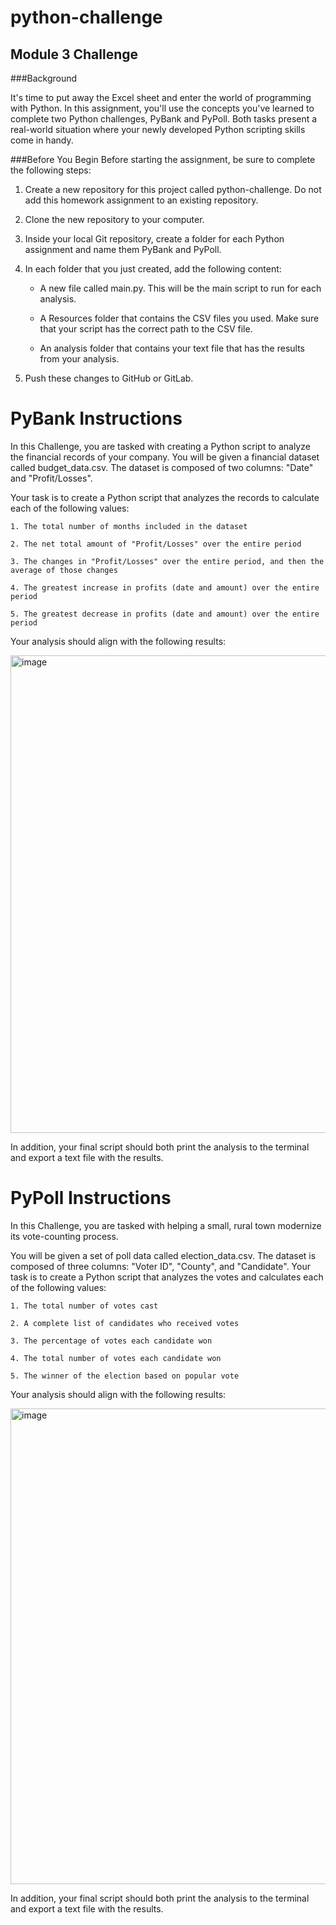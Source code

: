 # python-challenge
<!-- MODULE 3 CHALLENGE -->

## Module 3 Challenge


###Background

It's time to put away the Excel sheet and enter the world of programming with Python. In this assignment, you'll use the concepts you've learned to complete two Python challenges, PyBank and PyPoll. Both tasks present a real-world situation where your newly developed Python scripting skills come in handy.

###Before You Begin
Before starting the assignment, be sure to complete the following steps:

1. Create a new repository for this project called python-challenge. Do not add this homework assignment to an existing repository.

2. Clone the new repository to your computer.

3. Inside your local Git repository, create a folder for each Python assignment and name them PyBank and PyPoll.

4. In each folder that you just created, add the following content:

    - A new file called main.py. This will be the main script to run for each analysis.

    - A Resources folder that contains the CSV files you used. Make sure that your script has the correct path to the CSV file.

    - An analysis folder that contains your text file that has the results from your analysis.

5. Push these changes to GitHub or GitLab.

# PyBank Instructions

In this Challenge, you are tasked with creating a Python script to analyze the financial records of your company. You will be given a financial dataset called budget_data.csv. The dataset is composed of two columns: "Date" and "Profit/Losses".

Your task is to create a Python script that analyzes the records to calculate each of the following values:

    1. The total number of months included in the dataset

    2. The net total amount of "Profit/Losses" over the entire period

    3. The changes in "Profit/Losses" over the entire period, and then the average of those changes

    4. The greatest increase in profits (date and amount) over the entire period

    5. The greatest decrease in profits (date and amount) over the entire period

Your analysis should align with the following results:

<img width="764" alt="image" src="https://github.com/user-attachments/assets/fd86246b-57b7-4126-8c8c-eab213a0e706">


In addition, your final script should both print the analysis to the terminal and export a text file with the results.



# PyPoll Instructions

In this Challenge, you are tasked with helping a small, rural town modernize its vote-counting process.

You will be given a set of poll data called election_data.csv. The dataset is composed of three columns: "Voter ID", "County", and "Candidate". Your task is to create a Python script that analyzes the votes and calculates each of the following values:

    1. The total number of votes cast

    2. A complete list of candidates who received votes

    3. The percentage of votes each candidate won

    4. The total number of votes each candidate won
    
    5. The winner of the election based on popular vote

Your analysis should align with the following results:

<img width="761" alt="image" src="https://github.com/user-attachments/assets/3880dc62-ead9-4a5c-a555-982dbf2aed1f">


In addition, your final script should both print the analysis to the terminal and export a text file with the results.
